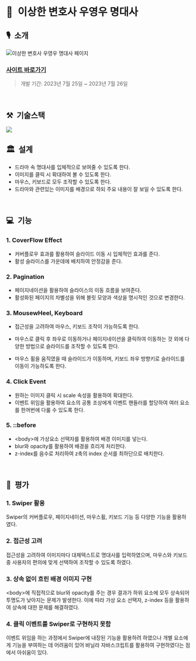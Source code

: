 # 🐋&nbsp;&nbsp;이상한 변호사 우영우 명대사

## 🎙️&nbsp;&nbsp;소개

<img alt="이상한 변호사 우영우 명대사 페이지" src="https://github.com/ingbinsee/extraordinary-attorney-woo/assets/140426866/33068372-bb06-4541-8051-eb6472a5bd4b"> <br/>

### [사이트 바로가기](https://extraordinary-attorney-woo.netlify.app/) <br/>

> 개발 기간: 2023년 7월 25일 ~ 2023년 7월 26일

<br/>

## ⚒️&nbsp;&nbsp;기술스택

<img src="https://skillicons.dev/icons?i=html,css,js,netlify"/>

<br/>

## 🏛️&nbsp;&nbsp;설계

- 드라마 속 명대사를 입체적으로 보여줄 수 있도록 한다. <br/>
- 이미지를 클릭 시 확대하여 볼 수 있도록 한다. <br/>
- 마우스, 키보드로 모두 조작할 수 있도록 한다. <br/>
- 드라마와 관련있는 이미지를 배경으로 하되 주요 내용이 잘 보일 수 있도록 한다.

<br/>

## 💻&nbsp;&nbsp;기능

### 1. CoverFlow Effect

- 커버플로우 효과를 활용하여 슬라이드 이동 시 입체적인 효과를 준다. <br/>
- 활성 슬라이스를 가운데에 배치하여 안정감을 준다.

### 2. Pagination

- 페이지네이션을 활용하여 슬라이스의 이동 흐름을 보여준다. <br/>
- 활성화된 페이지의 차별성을 위해 블릿 모양과 색상을 명시적인 것으로 변경한다.

### 3. MousewHeel, Keyboard

- 접근성을 고려하여 마우스, 키보드 조작이 가능하도록 한다. <br/>

- 마우스로 클릭 후 좌우로 이동하거나 페이지네이션을 클릭하여 이동하는 것 외에 다양한 방법으로 슬라이드를 조작할 수 있도록 한다. <br/>

- 마우스 휠을 움직였을 때 슬라이드가 이동하며, 키보드 좌우 방향키로 슬라이드를 이동이 가능하도록 한다.

### 4. Click Event

- 원하는 이미지 클릭 시 scale 속성을 활용하여 확대한다. <br/>
- 이벤트 위임을 활용하여 요소의 공통 조상에게 이벤트 핸들러를 할당하여 여러 요소를 한꺼번에 다룰 수 있도록 한다.

### 5. ::before

- &lt;body&gt;에 가상요소 선택자를 활용하여 배경 이미지를 넣는다. <br/>
- blur와 opacity를 활용하여 배경을 흐리게 처리한다. <br/>
- z-index를 음수로 처리하여 z축의 index 순서를 최하단으로 배치한다.

<br/>

## 💯&nbsp;&nbsp;평가

### 1. Swiper 활용

Swiper의 커버플로우, 페이지네이션, 마우스휠, 키보드 기능 등 다양한 기능을 활용하였다.

### 2. 접근성 고려

접근성을 고려하여 이미지마다 대체텍스트로 명대사를 입력하였으며, 마우스와 키보드 중 사용자의 편의에 맞게 선택하여 조작할 수 있도록 하였다.

### 3. 상속 없이 흐린 배경 이미지 구현

&lt;body&gt;에 직접적으로 blur와 opacity를 주는 경우 결과가 하위 요소에 모두 상속되어 투명도가 낮아지는 문제가 발생한다. 이에 따라 가상 요소 선택자, z-index 등을 활용하여 상속에 대한 문제를 해결하였다.

### 4. 클릭 이벤트를 Swiper로 구현하지 못함

이벤트 위임을 하는 과정에서 Swiper에 내장된 기능을 활용하려 하였으나 개별 요소에게 기능을 부여하는 데 어려움이 있어 바닐라 자바스크립트를 활용하여 구현하였다는 점에서 아쉬움이 있다.
